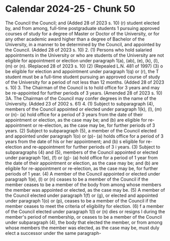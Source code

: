 # Calendar 2024-25 - Chunk 50

<!-- Chunk tokens: 762, Enriched tokens: 764 -->

The Council
the Council; and (Added 28 of 2023 s. 10)
(r) student  elected  by,  and  from  among, full-time postgraduate students 1 pursuing approved courses of study for a degree of Master or Doctor of the University, or for any other academic award higher than a degree of Bachelor of the University, in a manner to be determined by the Council, and appointed by the Council. (Added 28 of 2023 s. 10)
2. (1) Persons who hold salaried appointments in the University or who are students of the University are not eligible for appointment or election under paragraph 1(a), (ab), (e), (k), (l), (m) or (n). (Replaced 28 of 2023 s. 10)
(2) (Repealed L.N. 481 of 1997)
(3) o  be eligible for election and appointment under paragraph 1(q) or (r), the T student must be a full-time student pursuing an approved course of study of the University for a period of not less than 12 months. (Added 28 of 2023 s. 10)
3. The Chairman of the Council is to hold office for 3 years and may be re-appointed for further periods of 3 years. (Amended 28 of 2023 s. 10)
3A. The Chairman of the Council may confer degrees in the name of the University. (Added 23 of 2002 s. 61)
4. (1) Subject to subparagraph (4), members of the Council appointed or elected under paragraph 1(k), (l), (m) or (n)-
(a) hold office for a period of 3 years from the date of their appointment or election, as the case may be; and
(b) are eligible for re-appointment or re-election, as the case may be, for further periods of 3 years.
(2) Subject to subparagraph (5), a member of the Council elected and appointed under paragraph 1(o) or (p)-
(a) holds  office  for  a  period  of  3  years  from  the  date  of  his  or  her appointment; and
(b) s eligible for re-election and re-appointment for further periods of 3 i years.
(3) Subject to subparagraphs (4) and (5), members of the Council appointed or elected under paragraph 1(e), (f) or (g)-
(a) hold office for a period of 1 year from the date of their appointment or election, as the case may be; and
(b) are eligible for re-appointment or re-election, as the case may be, for further periods of 1 year.
(4) A member of the Council appointed or elected under paragraph 1(e), (l) or (n) ceases to be a member of the Council if the member ceases to be a member of the body from among whose members the member was appointed or elected, as the case may be.
(5) A member of the Council elected under paragraph 1(f) or (g), or elected and appointed under paragraph 1(o) or (p), ceases to be a member of the Council if the member ceases to meet the criteria of eligibility for election.
(6) f a member of the Council elected under paragraph 1(l) or (n) dies or resigns I during the member's period of membership, or ceases to be a member of the Council under subparagraph (4), the body that elected the member, or from among whose members the member was elected, as the case may
be, must duly elect a successor under the same paragraph-
